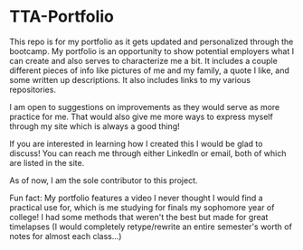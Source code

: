 # TTA-Portfolio
This repo is for my portfolio as it gets updated and personalized through the bootcamp.
My portfolio is an opportunity to show potential employers what I can create and also serves to characterize me a bit. It includes a couple different pieces of info like pictures of me and my family, a quote I like, and some written up descriptions. It also includes links to my various repositories. 

I am open to suggestions on improvements as they would serve as more practice for me. That would also give me more ways to express myself through my site which is always a good thing! 

If you are interested in learning how I created this I would be glad to discuss! You can reach me through either LinkedIn or email, both of which are listed in the site.

As of now, I am the sole contributor to this project.

Fun fact: My portfolio features a video I never thought I would find a practical use for, which is me studying for finals my sophomore year of college! 
I had some methods that weren't the best but made for great timelapses (I would completely retype/rewrite an entire semester's worth of notes for almost each class...)
